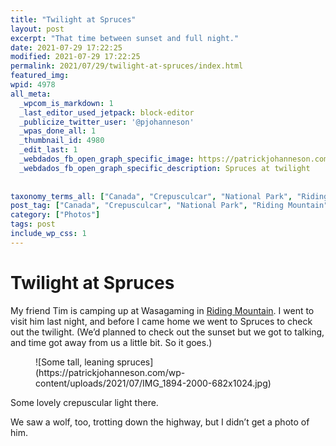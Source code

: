 ```yaml
---
title: "Twilight at Spruces"
layout: post
excerpt: "That time between sunset and full night."
date: 2021-07-29 17:22:25
modified: 2021-07-29 17:22:25
permalink: 2021/07/29/twilight-at-spruces/index.html
featured_img: 
wpid: 4978
all_meta: 
  _wpcom_is_markdown: 1
  _last_editor_used_jetpack: block-editor
  _publicize_twitter_user: '@pjohanneson'
  _wpas_done_all: 1
  _thumbnail_id: 4980
  _edit_last: 1
  _webdados_fb_open_graph_specific_image: https://patrickjohanneson.com/wp-content/uploads/2021/07/IMG_1906-2000.jpg
  _webdados_fb_open_graph_specific_description: Spruces at twilight
  
  
taxonomy_terms_all: ["Canada", "Crepusculcar", "National Park", "Riding Mountain", "Sunset", "Twilight", "Wasagaming", "Photos"]
post_tag: ["Canada", "Crepusculcar", "National Park", "Riding Mountain", "Sunset", "Twilight", "Wasagaming"]
category: ["Photos"]
tags: post
include_wp_css: 1
---
```


# Twilight at Spruces

My friend Tim is camping up at Wasagaming in [Riding Mountain](https://www.pc.gc.ca/en/pn-np/mb/riding/). I went to visit him last night, and before I came home we went to Spruces to check out the twilight. (We’d planned to check out the sunset but we got to talking, and time got away from us a little bit. So it goes.)

<figure class="wp-block-image size-large">![Some tall, leaning spruces](https://patrickjohanneson.com/wp-content/uploads/2021/07/IMG_1894-2000-682x1024.jpg)</figure>Some lovely crepuscular light there.

We saw a wolf, too, trotting down the highway, but I didn’t get a photo of him.